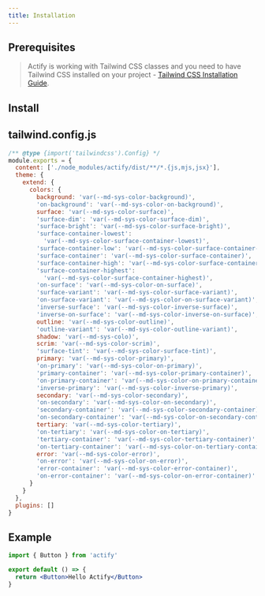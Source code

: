 ```yaml
---
title: Installation
---
```


## Prerequisites

> Actify is working with Tailwind CSS classes and you need to have Tailwind CSS installed on your project - <a href="https://tailwindcss.com/docs/installation/framework-guides" target="_blank">Tailwind CSS Installation Guide</a>.

## Install

<tabs language="shell" items='[{"label":"pnpm","icon":"pnpm","content":"pnpm add actify"},{"label":"yarn","icon":"yarn","content":"yarn add actify"},{"label":"npm","icon":"npm","content":"npm i actify"}]'>
</tabs>

## tailwind.config.js

```js
/** @type {import('tailwindcss').Config} */
module.exports = {
  content: ['./node_modules/actify/dist/**/*.{js,mjs,jsx}'],
  theme: {
    extend: {
      colors: {
        background: 'var(--md-sys-color-background)',
        'on-background': 'var(--md-sys-color-on-background)',
        surface: 'var(--md-sys-color-surface)',
        'surface-dim': 'var(--md-sys-color-surface-dim)',
        'surface-bright': 'var(--md-sys-color-surface-bright)',
        'surface-container-lowest':
          'var(--md-sys-color-surface-container-lowest)',
        'surface-container-low': 'var(--md-sys-color-surface-container-low)',
        'surface-container': 'var(--md-sys-color-surface-container)',
        'surface-container-high': 'var(--md-sys-color-surface-container-high)',
        'surface-container-highest':
          'var(--md-sys-color-surface-container-highest)',
        'on-surface': 'var(--md-sys-color-on-surface)',
        'surface-variant': 'var(--md-sys-color-surface-variant)',
        'on-surface-variant': 'var(--md-sys-color-on-surface-variant)',
        'inverse-surface': 'var(--md-sys-color-inverse-surface)',
        'inverse-on-surface': 'var(--md-sys-color-inverse-on-surface)',
        outline: 'var(--md-sys-color-outline)',
        'outline-variant': 'var(--md-sys-color-outline-variant)',
        shadow: 'var(--md-sys-colo)',
        scrim: 'var(--md-sys-color-scrim)',
        'surface-tint': 'var(--md-sys-color-surface-tint)',
        primary: 'var(--md-sys-color-primary)',
        'on-primary': 'var(--md-sys-color-on-primary)',
        'primary-container': 'var(--md-sys-color-primary-container)',
        'on-primary-container': 'var(--md-sys-color-on-primary-container)',
        'inverse-primary': 'var(--md-sys-color-inverse-primary)',
        secondary: 'var(--md-sys-color-secondary)',
        'on-secondary': 'var(--md-sys-color-on-secondary)',
        'secondary-container': 'var(--md-sys-color-secondary-container)',
        'on-secondary-container': 'var(--md-sys-color-on-secondary-container)',
        tertiary: 'var(--md-sys-color-tertiary)',
        'on-tertiary': 'var(--md-sys-color-on-tertiary)',
        'tertiary-container': 'var(--md-sys-color-tertiary-container)',
        'on-tertiary-container': 'var(--md-sys-color-on-tertiary-container)',
        error: 'var(--md-sys-color-error)',
        'on-error': 'var(--md-sys-color-on-error)',
        'error-container': 'var(--md-sys-color-error-container)',
        'on-error-container': 'var(--md-sys-color-on-error-container)'
      }
    }
  },
  plugins: []
}
```

## Example

```jsx
import { Button } from 'actify'

export default () => {
  return <Button>Hello Actify</Button>
}
```
